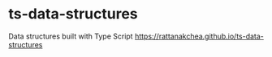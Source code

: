 # ts-data-structures
Data structures built with Type Script https://rattanakchea.github.io/ts-data-structures
